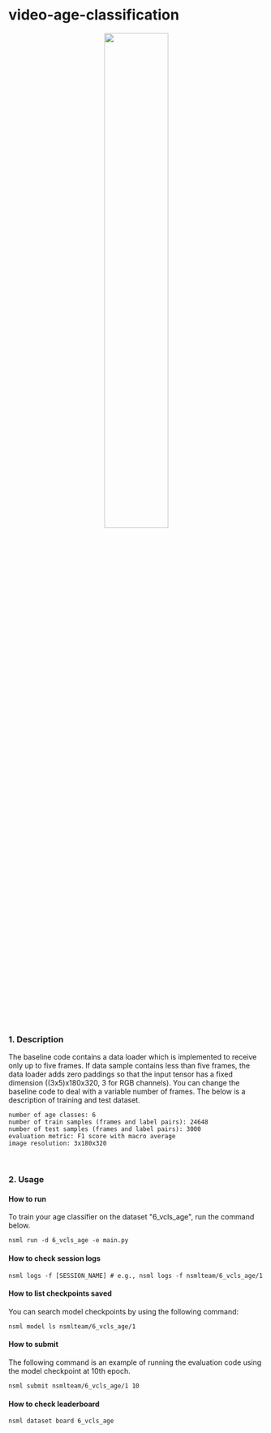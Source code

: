# video-age-classification

<p align="center"><img width="50%" src="png/age_model.png" /></p>


### 1. Description
The baseline code contains a data loader which is implemented to receive only up to five frames. If data sample contains less than five frames, the data loader adds zero paddings so that the input tensor has a fixed dimension ((3x5)x180x320, 3 for RGB channels). You can change the baseline code to deal with a variable number of frames. The below is a description of training and test dataset.


```
number of age classes: 6
number of train samples (frames and label pairs): 24648
number of test samples (frames and label pairs): 3000
evaluation metric: F1 score with macro average
image resolution: 3x180x320
```

<br/>

### 2. Usage

#### How to run

To train your age classifier on the dataset "6_vcls_age", run the command below.

```
nsml run -d 6_vcls_age -e main.py
```

#### How to check session logs
```
nsml logs -f [SESSION_NAME] # e.g., nsml logs -f nsmlteam/6_vcls_age/1
```

#### How to list checkpoints saved
You can search model checkpoints by using the following command:
```
nsml model ls nsmlteam/6_vcls_age/1
```

#### How to submit
The following command is an example of running the evaluation code using the model checkpoint at 10th epoch.
```
nsml submit nsmlteam/6_vcls_age/1 10
```

#### How to check leaderboard
```
nsml dataset board 6_vcls_age
```
